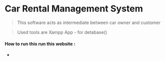 # Car Rental Management System

> This  software acts as intermediate between car owner and customer

> Used tools are 
> Xampp App - for detabase()

#### How to run this run this website :

*

